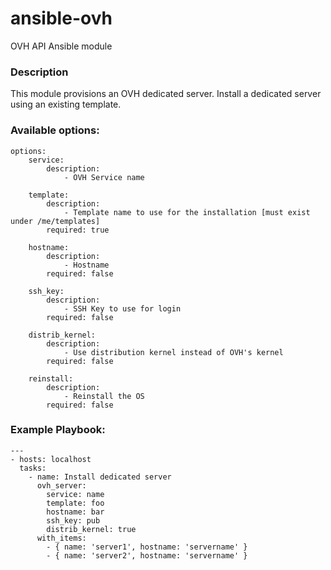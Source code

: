 # ansible-ovh
OVH API Ansible module

### Description
This module provisions an OVH dedicated server.
Install a dedicated server using an existing template.

### Available options:
```
options:
    service:
        description:
            - OVH Service name

    template:
        description:
            - Template name to use for the installation [must exist under /me/templates]
        required: true

    hostname:
        description:
            - Hostname
        required: false

    ssh_key:
        description:
            - SSH Key to use for login
        required: false

    distrib_kernel:
        description:
            - Use distribution kernel instead of OVH's kernel
        required: false

    reinstall:
        description:
            - Reinstall the OS
        required: false
```

### Example Playbook:
```
---
- hosts: localhost
  tasks:
    - name: Install dedicated server
      ovh_server:
        service: name
        template: foo
        hostname: bar
        ssh_key: pub
        distrib_kernel: true
      with_items:
        - { name: 'server1', hostname: 'servername' }
        - { name: 'server2', hostname: 'servername' }
```

